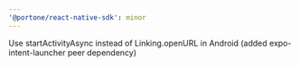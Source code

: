 ```yaml
---
'@portone/react-native-sdk': minor
---
```


Use startActivityAsync instead of Linking.openURL in Android (added expo-intent-launcher peer dependency)
